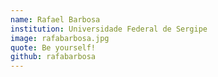 ```yaml
---
name: Rafael Barbosa
institution: Universidade Federal de Sergipe
image: rafabarbosa.jpg
quote: Be yourself!
github: rafabarbosa
---
```

